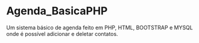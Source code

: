 # Agenda_BasicaPHP
Um sistema básico de agenda feito em PHP, HTML, BOOTSTRAP e MYSQL onde é possível adicionar e deletar contatos.
